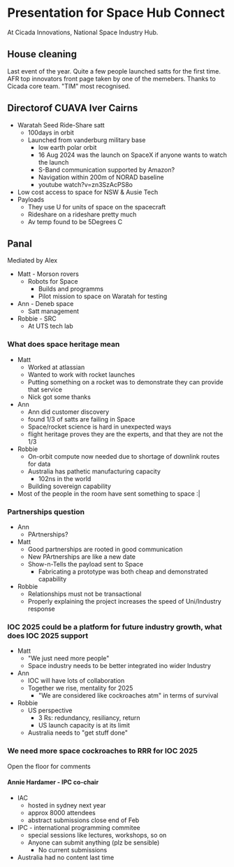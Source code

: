 # Presentation for Space Hub Connect
At Cicada Innovations, National Space Industry Hub.

## House cleaning
Last event of the year.
Quite a few people launched satts for the first time.
AFR top innovators front page taken by one of the memebers.
Thanks to Cicada core team. "TIM" most recognised.

## Directorof CUAVA Iver Cairns
- Waratah Seed Ride-Share satt
	- 100days in orbit
	- Launched from vanderburg military base
		- low earth polar orbit
		- 16 Aug 2024 was the launch on SpaceX if anyone wants to watch the launch
		- S-Band communication supported by Amazon?
		- Navigation within 200m of NORAD baseline
		- youtube watch?v=zn3SzAcPS8o
- Low cost access to space for NSW & Ausie Tech
- Payloads
	- They use U for units of space on the spacecraft
	- Rideshare on a rideshare pretty much
	- Av temp found to be 5Degrees C

## Panal
Mediated by Alex
- Matt - Morson rovers
	- Robots for Space
		- Builds and programms
		- Pilot mission to space on Waratah for testing
- Ann - Deneb space
	- Satt management
- Robbie - SRC
	- At UTS tech lab

### What does space heritage mean
- Matt
	- Worked at atlassian
	- Wanted to work with rocket launches
	- Putting something on a rocket was to demonstrate they can provide that service
	- Nick got some thanks
- Ann
	- Ann did customer discovery
	- found 1/3 of satts are failing in Space
	- Space/rocket science is hard in unexpected ways
	- flight heritage proves they are the experts, and that they are not the 1/3
- Robbie
	- On-orbit compute now needed due to shortage of downlink routes for data
	- Australia has pathetic manufacturing capacity
		- 102ns in the world
	- Building sovereign capability
- Most of the people in the room have sent something to space :|

### Partnerships question
- Ann
	- PArtnerships?
- Matt
	- Good partnerships are rooted in good communication
	- New PArtnerships are like a new date
	- Show-n-Tells the payload sent to Space
		- Fabricating a prototype was both cheap and demonstrated capability
- Robbie
	- Relationships must not be transactional
	- Properly explaining the project increases the speed of Uni/Industry response

### IOC 2025 could be a platform for future industry growth, what does IOC 2025 support
- Matt
	- "We just need more people"
	- Space industry needs to be better integrated ino wider Industry
- Ann
	- IOC will have lots of collaboration
	- Together we rise, mentality for 2025
		- "We are considered like cockroaches atm" in terms of survival
- Robbie
	- US perspective
		- 3 Rs: redundancy, resiliancy, return
		- US launch capacity is at its limit
	- Australia needs to "get stuff done"

### We need more space cockroaches to RRR for IOC 2025
Open the floor for comments
#### Annie Hardamer - IPC co-chair
- IAC
	- hosted in sydney next year
	- approx 8000 attendees
	- abstract submissions close end of Feb
- IPC - international programming commitee
	- special sessions like lectures, workshops, so on
	- Anyone can submit anything (plz be sensible)
		- No current submissions
- Australia had no content last time